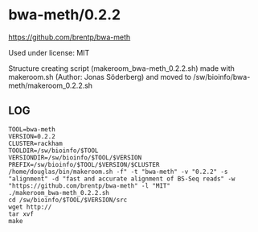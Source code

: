 bwa-meth/0.2.2
========================

<https://github.com/brentp/bwa-meth>

Used under license:
MIT

Structure creating script (makeroom_bwa-meth_0.2.2.sh) made with makeroom.sh (Author: Jonas Söderberg) and moved to /sw/bioinfo/bwa-meth/makeroom_0.2.2.sh

LOG
---

    TOOL=bwa-meth
    VERSION=0.2.2
    CLUSTER=rackham
    TOOLDIR=/sw/bioinfo/$TOOL
    VERSIONDIR=/sw/bioinfo/$TOOL/$VERSION
    PREFIX=/sw/bioinfo/$TOOL/$VERSION/$CLUSTER
    /home/douglas/bin/makeroom.sh -f" -t "bwa-meth" -v "0.2.2" -s "alignment" -d "fast and accurate alignment of BS-Seq reads" -w "https://github.com/brentp/bwa-meth" -l "MIT"
    ./makeroom_bwa-meth_0.2.2.sh
    cd /sw/bioinfo/$TOOL/$VERSION/src
    wget http://
    tar xvf 
    make

